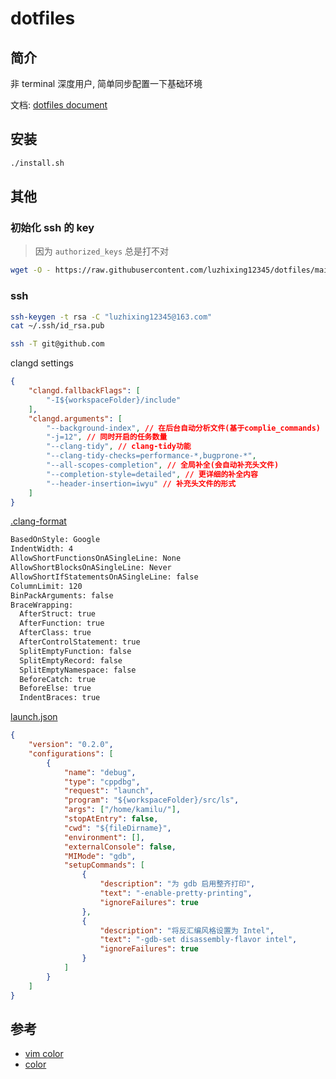 # dotfiles

## 简介

非 terminal 深度用户, 简单同步配置一下基础环境

文档: [dotfiles document](https://luzhixing12345.github.io/dotfiles/)

## 安装

```bash
./install.sh
```

## 其他

### 初始化 ssh 的 key

> 因为 `authorized_keys` 总是打不对

```bash
wget -O - https://raw.githubusercontent.com/luzhixing12345/dotfiles/main/scripts/ssh.sh | sudo bash 
```

### ssh

```bash
ssh-keygen -t rsa -C "luzhixing12345@163.com"
cat ~/.ssh/id_rsa.pub
```

```bash
ssh -T git@github.com
```

clangd settings

```json
{
    "clangd.fallbackFlags": [
        "-I${workspaceFolder}/include"
    ],
    "clangd.arguments": [
        "--background-index", // 在后台自动分析文件(基于complie_commands)
        "-j=12", // 同时开启的任务数量
        "--clang-tidy", // clang-tidy功能
        "--clang-tidy-checks=performance-*,bugprone-*",
        "--all-scopes-completion", // 全局补全(会自动补充头文件)
        "--completion-style=detailed", // 更详细的补全内容
        "--header-insertion=iwyu" // 补充头文件的形式
    ]
}
```

[.clang-format](./.clang-format)

```bash
BasedOnStyle: Google
IndentWidth: 4
AllowShortFunctionsOnASingleLine: None
AllowShortBlocksOnASingleLine: Never
AllowShortIfStatementsOnASingleLine: false
ColumnLimit: 120
BinPackArguments: false
BraceWrapping:
  AfterStruct: true
  AfterFunction: true
  AfterClass: true
  AfterControlStatement: true
  SplitEmptyFunction: false
  SplitEmptyRecord: false
  SplitEmptyNamespace: false
  BeforeCatch: true
  BeforeElse: true
  IndentBraces: true
```

[launch.json](./.vscode/launch.json)

```json
{
    "version": "0.2.0",
    "configurations": [
        {
            "name": "debug",
            "type": "cppdbg",
            "request": "launch",
            "program": "${workspaceFolder}/src/ls",
            "args": ["/home/kamilu/"],
            "stopAtEntry": false,
            "cwd": "${fileDirname}",
            "environment": [],
            "externalConsole": false,
            "MIMode": "gdb",
            "setupCommands": [
                {
                    "description": "为 gdb 启用整齐打印",
                    "text": "-enable-pretty-printing",
                    "ignoreFailures": true
                },
                {
                    "description": "将反汇编风格设置为 Intel",
                    "text": "-gdb-set disassembly-flavor intel",
                    "ignoreFailures": true
                }
            ]
        }
    ]
}
```

## 参考

- [vim color](https://vim.fandom.com/wiki/Xterm256_color_names_for_console_Vim)
- [color](https://www.ditig.com/256-colors-cheat-sheet)
